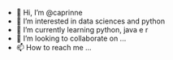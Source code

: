 - 👋 Hi, I’m @caprinne
- 👀 I’m interested in data sciences and python
- 🌱 I’m currently learning python, java e r
- 💞️ I’m looking to collaborate on ...
- 📫 How to reach me ...

<!---
caprinne/caprinne is a ✨ special ✨ repository because its `README.md` (this file) appears on your GitHub profile.
You can click the Preview link to take a look at your changes.
--->
